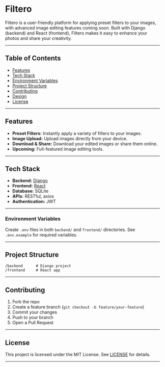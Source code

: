 # Filtero

Filtero is a user-friendly platform for applying preset filters to your images, with advanced image editing features coming soon. Built with Django (backend) and React (frontend), Filtero makes it easy to enhance your photos and share your creativity.

---

## Table of Contents

- [Features](#features)
- [Tech Stack](#tech-stack)
- [Environment Variables](#environment-variables)
- [Project Structure](#project-structure)
- [Contributing](#contributing)
- [Design](#design)
- [License](#license)

---

## Features

- **Preset Filters:** Instantly apply a variety of filters to your images.
- **Image Upload:** Upload images directly from your device.
- **Download & Share:** Download your edited images or share them online.
- **Upcoming:** Full-featured image editing tools.

---

## Tech Stack

- **Backend:** [Django](https://www.djangoproject.com/)
- **Frontend:** [React](https://react.dev/)
- **Database:** SQLite 
- **APIs:** RESTful, axios
- **Authentication:** JWT

---

### Environment Variables

Create `.env` files in both `backend/` and `frontend/` directories. See `.env.example` for required variables.

---

## Project Structure

```
/backend      # Django project
/frontend     # React app
```

---

## Contributing

1. Fork the repo
2. Create a feature branch (`git checkout -b feature/your-feature`)
3. Commit your changes
4. Push to your branch
5. Open a Pull Request

---

## License

This project is licensed under the MIT License. See [LICENSE](LICENSE) for details.

---